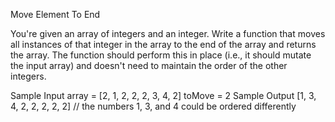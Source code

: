 Move Element To End

You're given an array of integers and an integer. Write a function that moves all instances of that integer in the array to the end of the array and returns the array.
The function should perform this in place (i.e., it should mutate the input array) and doesn't need to maintain the order of the other
integers.

Sample Input
array = [2, 1, 2, 2, 2, 3, 4, 2]
toMove = 2
Sample Output
[1, 3, 4, 2, 2, 2, 2, 2] // the numbers 1, 3, and 4 could be ordered differently